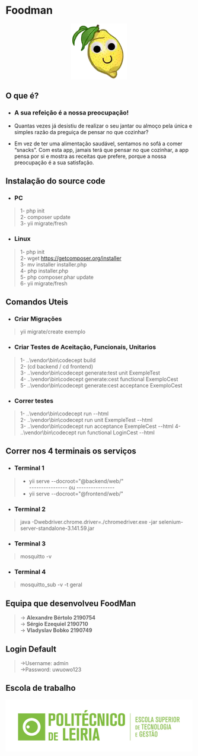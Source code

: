 # Foodman
<div align="center">

![logo](stuff/favicon.png "Logo")

</div>

## O que é?

- ### A sua refeição é a nossa preocupação!

- Quantas vezes já desistiu de realizar o seu jantar ou almoço pela única e simples razão
  da preguiça de pensar no que cozinhar?
- Em vez de ter uma alimentação saudável,
  sentamos no sofá a comer “snacks”. Com esta app, jamais terá que pensar no que
  cozinhar, a app pensa por si e mostra as
  receitas que prefere, porque a nossa preocupação é a sua satisfação.

## Instalação do source code

- ### PC

> 1- php init  
2- composer update  
3- yii migrate/fresh  


- ### Linux

> 1- php init  
2- wget https://getcomposer.org/installer  
3- mv installer installer.php  
4- php installer.php  
5- php composer.phar update  
6- yii migrate/fresh  


## Comandos Uteis
- ### Criar Migrações

> yii migrate/create exemplo

- ### Criar Testes de Aceitação, Funcionais, Unitarios
> 1-  ..\vendor\bin\codecept build   
2- (cd backend / cd frontend)   
3- ..\vendor\bin\codecept generate:test unit ExempleTest  
4- ..\\vendor\\bin\\codecept generate:cest functional  ExemploCest  
5- ..\\vendor\\bin\\codecept generate:cest acceptance  ExemploCest

- ### Correr testes
>1- ..\vendor\bin\codecept run --html  
2- ..\\vendor\\bin\\codecept run unit ExempleTest --html  
3- ..\\vendor\\bin\\codecept run acceptance ExempleCest --html
4- ..\\vendor\\bin\\codecept run functional  LoginCest --html

## Correr nos 4 terminais os serviços

- ### Terminal 1
> - yii serve --docroot="@backend/web/"  
> ---------------- ou  ---------------- 
> - yii serve --docroot="@frontend/web/"

- ### Terminal 2
> java -Dwebdriver.chrome.driver=./chromedriver.exe -jar selenium-server-standalone-3.141.59.jar

- ### Terminal 3
>mosquitto -v
> 
- ### Terminal 4
>mosquitto_sub -v -t geral

## Equipa que desenvolveu FoodMan
>-> **Alexandre Bértolo 2190754**  
>-> **Sérgio Ezequiel 2190710**  
>-> **Vladyslav Bobko 2190749**
 
## Login Default
>->Username: admin  
>->Password: uwuowo123

## Escola de trabalho

![logo](stuff/ESTG_ipl.jpg "Logo")
